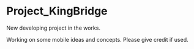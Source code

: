 # Project_KingBridge
New developing project in the works.

Working on some mobile ideas and concepts.
Please give credit if used.

